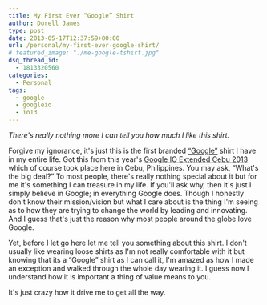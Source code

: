 ```yaml
---
title: My First Ever “Google” Shirt
author: Dorell James
type: post
date: 2013-05-17T12:37:59+00:00
url: /personal/my-first-ever-google-shirt/
# featured_image: "./me-google-tshirt.jpg"
dsq_thread_id:
  - 1813320560
categories:
  - Personal
tags:
  - google
  - googleio
  - io13
---
```


_There's really nothing more I can tell you how much I like this shirt. <span class="wp-font-emots-emo-tongue"></span>_

Forgive my ignorance, it's just this is the first branded <a href="http://www.google.com" target="_blank">&#8220;Google&#8221;</a> shirt I have in my entire life. Got this from this year's <a href="https://plus.google.com/events/ckeeo387gvbvjiobgonnq91b2b4" target="_blank">Google IO Extended Cebu 2013</a> which of course took place here in Cebu, Philippines. You may ask, &#8220;What's the big deal?&#8221; To most people, there's really nothing special about it but for me it's something I can treasure in my life. If you'll ask why, then it's just I simply believe in Google; in everything Google does. Though I honestly don't know their mission/vision but what I care about is the thing I'm seeing as to how they are trying to change the world by leading and innovating. And I guess that's just the reason why most people around the globe love Google.

Yet, before I let go here let me tell you something about this shirt. I don't usually like wearing loose shirts as I'm not really comfortable with it but knowing that its a &#8220;Google&#8221; shirt as I can call it, I'm amazed as how I made an exception and walked through the whole day wearing it. I guess now I understand how it is important a thing of value means to you.

It's just crazy how it drive me to get all the way. <span class="wp-font-emots-emo-happy"></span>

